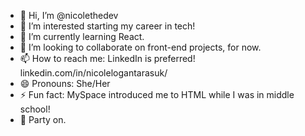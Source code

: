 - 👋 Hi, I’m @nicolethedev
- 👀 I’m interested starting my career in tech!
- 🌱 I’m currently learning React. 
- 💞️ I’m looking to collaborate on front-end projects, for now. 
- 📫 How to reach me: LinkedIn is preferred! linkedin.com/in/nicolelogantarasuk/ 
- 😄 Pronouns: She/Her
- ⚡ Fun fact: MySpace introduced me to HTML while I was in middle school! 
- 🤘 Party on. 

<!---
nicolethedev/nicolethedev is a ✨ special ✨ repository because its `README.md` (this file) appears on your GitHub profile.
You can click the Preview link to take a look at your changes.
--->

